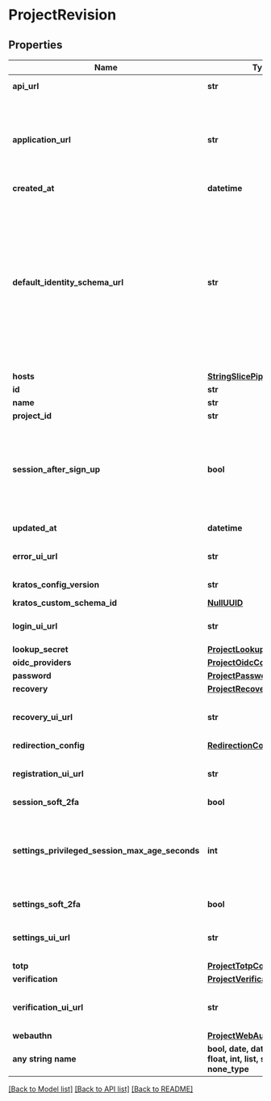 # ProjectRevision


## Properties
Name | Type | Description | Notes
------------ | ------------- | ------------- | -------------
**api_url** | **str** | The Project API URL  The URL where the Project&#39;s APIs are available. | 
**application_url** | **str** | Your Application URL  The URL where your application is available. Your users will be redirected to this URL when they successfully complete a login, logout, verification, recovery, or registration flow.  More fine-grained redirection patterns are available for the individual flows. | 
**created_at** | **datetime** | The Project&#39;s Revision Creation Date | [readonly] 
**default_identity_schema_url** | **str** | Default Identity Schema URL  This represents your Ory Kratos Default Identity Schema. It is your identity&#39;s default schema. This allows setting custom fields such as \&quot;address\&quot;, specifying whether you want to log in using email or a username, and more. For more information on this topic, please check out the identity documentation.  The value of this field can be either any \&quot;https://\&quot; URL - for example a file hosted at GitHub, or a &#x60;preset://&#x60;-prefixed string. Available profiles are:  profile://email profile://username | 
**hosts** | [**StringSlicePipeDelimiter**](StringSlicePipeDelimiter.md) |  | 
**id** | **str** |  | 
**name** | **str** | The project&#39;s name. | 
**project_id** | **str** |  | 
**session_after_sign_up** | **bool** | Issue Session after Sign Up  If set to true, users will receive a session after they successfully signed up. Enabling this option allows account enumeration during registration flows. Read more: https://www.ory.sh/kratos/docs/self-service/flows/user-registration#successful-registration | 
**updated_at** | **datetime** | Last Time Project&#39;s Revision was Updated | [readonly] 
**error_ui_url** | **str** | Self-Service Error UI URL  Sets the UI URL for the error UI. If left empty, this will use Ory&#39;s hosted pages. | [optional] 
**kratos_config_version** | **str** | The Project&#39;s Kratos Config Version | [optional] [readonly] 
**kratos_custom_schema_id** | [**NullUUID**](NullUUID.md) |  | [optional] 
**login_ui_url** | **str** | Self-Service Login UI URL  Sets the UI URL for the login UI. If left empty, this will use Ory&#39;s hosted pages. | [optional] 
**lookup_secret** | [**ProjectLookupSecretConfig**](ProjectLookupSecretConfig.md) |  | [optional] 
**oidc_providers** | [**ProjectOidcConfigs**](ProjectOidcConfigs.md) |  | [optional] 
**password** | [**ProjectPasswordConfig**](ProjectPasswordConfig.md) |  | [optional] 
**recovery** | [**ProjectRecoveryConfig**](ProjectRecoveryConfig.md) |  | [optional] 
**recovery_ui_url** | **str** | Self-Service Login UI URL  Sets the UI URL for the recovery UI. If left empty, this will use Ory&#39;s hosted pages. | [optional] 
**redirection_config** | [**RedirectionConfig**](RedirectionConfig.md) |  | [optional] 
**registration_ui_url** | **str** | Self-Service Login UI URL  Sets the UI URL for the registration UI. If left empty, this will use Ory&#39;s hosted pages. | [optional] 
**session_soft_2fa** | **bool** | Enable Soft 2FA for Login Sessions | [optional] 
**settings_privileged_session_max_age_seconds** | **int** | Duration in Seconds of how long a Session is Privileged  Defines how long a session is considered privileged in seconds. If the session&#39;s authenticated_at is older than the value specified here, the user needs to re-authenticate to perform certain actions (e.g. password change). | [optional] 
**settings_soft_2fa** | **bool** | Enable Soft 2FA for Self-Service Settings Flows | [optional] 
**settings_ui_url** | **str** | Self-Service Settings UI URL  Sets the UI URL for the settings UI. If left empty, this will use Ory&#39;s hosted pages. | [optional] 
**totp** | [**ProjectTotpConfig**](ProjectTotpConfig.md) |  | [optional] 
**verification** | [**ProjectVerificationConfig**](ProjectVerificationConfig.md) |  | [optional] 
**verification_ui_url** | **str** | Self-Service Login UI URL  Sets the UI URL for the verification UI. If left empty, this will use Ory&#39;s hosted pages. | [optional] 
**webauthn** | [**ProjectWebAuthnConfig**](ProjectWebAuthnConfig.md) |  | [optional] 
**any string name** | **bool, date, datetime, dict, float, int, list, str, none_type** | any string name can be used but the value must be the correct type | [optional]

[[Back to Model list]](../README.md#documentation-for-models) [[Back to API list]](../README.md#documentation-for-api-endpoints) [[Back to README]](../README.md)


